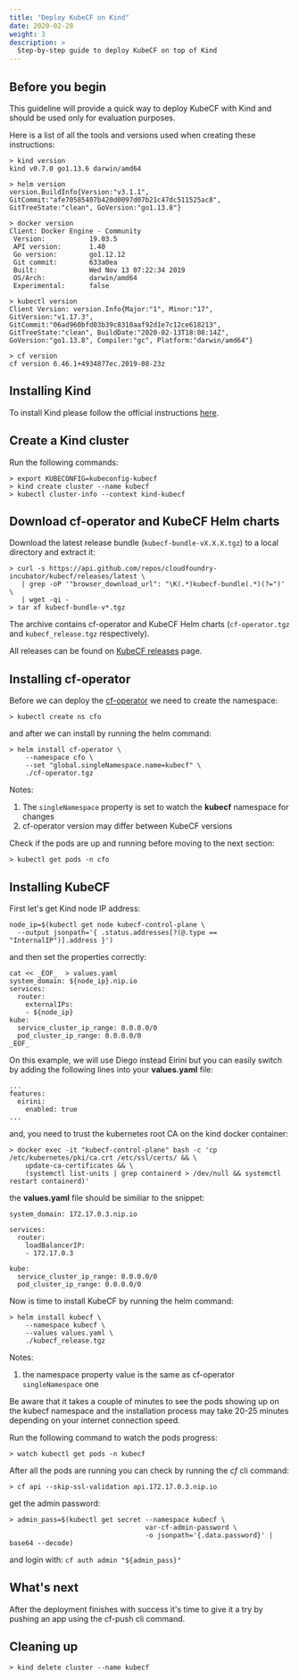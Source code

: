 ```yaml
---
title: "Deploy KubeCF on Kind"
date: 2020-02-28
weight: 3
description: >
  Step-by-step guide to deploy KubeCF on top of Kind
---
```


## Before you begin

This guideline will provide a quick way to deploy KubeCF with Kind and should be used only for evaluation purposes.

Here is a list of all the tools and versions used when creating these instructions:

```
> kind version
kind v0.7.0 go1.13.6 darwin/amd64
```

```
> helm version
version.BuildInfo{Version:"v3.1.1", GitCommit:"afe70585407b420d0097d07b21c47dc511525ac8", GitTreeState:"clean", GoVersion:"go1.13.8"}
```

```
> docker version
Client: Docker Engine - Community
 Version:           19.03.5
 API version:       1.40
 Go version:        go1.12.12
 Git commit:        633a0ea
 Built:             Wed Nov 13 07:22:34 2019
 OS/Arch:           darwin/amd64
 Experimental:      false
```

```
> kubectl version
Client Version: version.Info{Major:"1", Minor:"17", GitVersion:"v1.17.3", GitCommit:"06ad960bfd03b39c8310aaf92d1e7c12ce618213", GitTreeState:"clean", BuildDate:"2020-02-13T18:08:14Z", GoVersion:"go1.13.8", Compiler:"gc", Platform:"darwin/amd64"}
```

```
> cf version
cf version 6.46.1+4934877ec.2019-08-23z
```

## Installing Kind

To install Kind please follow the official instructions [here](https://kind.sigs.k8s.io/docs/user/quick-start/).

## Create a Kind cluster

Run the following commands:
```
> export KUBECONFIG=kubeconfig-kubecf
> kind create cluster --name kubecf
> kubectl cluster-info --context kind-kubecf
```

## Download cf-operator and KubeCF Helm charts

Download the latest release bundle (`kubecf-bundle-vX.X.X.tgz`) to a local directory and extract it:

```
> curl -s https://api.github.com/repos/cloudfoundry-incubator/kubecf/releases/latest \
   | grep -oP '"browser_download_url": "\K(.*)kubecf-bundle(.*)(?=")' \
   | wget -qi -
> tar xf kubecf-bundle-v*.tgz
```

The archive contains cf-operator and KubeCF Helm charts (`cf-operator.tgz` and `kubecf_release.tgz` respectively).

All releases can be found on [KubeCF releases](https://github.com/cloudfoundry-incubator/kubecf/releases) page.

## Installing cf-operator

Before we can deploy the [cf-operator](https://github.com/cloudfoundry-incubator/cf-operator) we need to create the namespace:

```
> kubectl create ns cfo
```

and after we can install by running the helm command:

```
> helm install cf-operator \
    --namespace cfo \
    --set "global.singleNamespace.name=kubecf" \
    ./cf-operator.tgz
```

Notes:

1. The `singleNamespace` property is set to watch the **kubecf** namespace for changes
2. cf-operator version may differ between KubeCF versions

Check if the pods are up and running before moving to the next section:

```
> kubectl get pods -n cfo
```

## Installing KubeCF

First let's get Kind node IP address:

```
node_ip=$(kubectl get node kubecf-control-plane \
  --output jsonpath='{ .status.addresses[?(@.type == "InternalIP")].address }')
```

and then set the properties correctly:
```
cat << _EOF_  > values.yaml
system_domain: ${node_ip}.nip.io
services:
  router:
    externalIPs:
    - ${node_ip}
kube:
  service_cluster_ip_range: 0.0.0.0/0
  pod_cluster_ip_range: 0.0.0.0/0
_EOF_
```

On this example, we will use Diego instead Eirini but you can easily switch by adding the following
lines into your **values.yaml** file:

```
...
features:
  eirini:
    enabled: true
...
```

and, you need to trust the kubernetes root CA on the kind docker container:

```
> docker exec -it "kubecf-control-plane" bash -c 'cp /etc/kubernetes/pki/ca.crt /etc/ssl/certs/ && \
    update-ca-certificates && \
    (systemctl list-units | grep containerd > /dev/null && systemctl restart containerd)'
```

the **values.yaml** file should be similiar to the snippet:

```
system_domain: 172.17.0.3.nip.io

services:
  router:
    loadBalancerIP:
    - 172.17.0.3

kube:
  service_cluster_ip_range: 0.0.0.0/0
  pod_cluster_ip_range: 0.0.0.0/0
```

Now is time to install KubeCF by running the helm command:

```
> helm install kubecf \
    --namespace kubecf \
    --values values.yaml \
    ./kubecf_release.tgz
```

Notes:

1. the namespace property value is the same as cf-operator `singleNamespace` one

Be aware that it takes a couple of minutes to see the pods showing up on the kubecf namespace and the installation process may take 20-25 minutes depending on your
internet connection speed.

Run the following command to watch the pods progress:

```
> watch kubectl get pods -n kubecf
```

After all the pods are running you can check by running the *cf* cli command:

```
> cf api --skip-ssl-validation api.172.17.0.3.nip.io
```

get the admin password:

```
> admin_pass=$(kubectl get secret --namespace kubecf \
                                  var-cf-admin-password \
                                  -o jsonpath='{.data.password}' | base64 --decode)
```

and login with: `cf auth admin "${admin_pass}"`

## What's next

After the deployment finishes with success it's time to give it a try by pushing an app using the cf-push cli command.

## Cleaning up

```
> kind delete cluster --name kubecf
```
